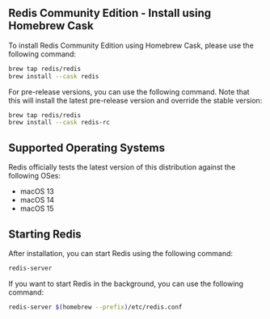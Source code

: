 ## Redis Community Edition - Install using Homebrew Cask

To install Redis Community Edition using Homebrew Cask, please use the following command:

```bash
brew tap redis/redis
brew install --cask redis
```

For pre-release versions, you can use the following command. Note that this will install the latest pre-release version and override the stable version:

```bash
brew tap redis/redis
brew install --cask redis-rc
```

## Supported Operating Systems

Redis officially tests the latest version of this distribution against the following OSes:

- macOS 13
- macOS 14
- macOS 15

## Starting Redis

After installation, you can start Redis using the following command:

```bash
redis-server
```

If you want to start Redis in the background, you can use the following command:

```bash
redis-server $(homebrew --prefix)/etc/redis.conf
```
